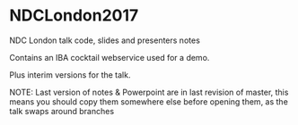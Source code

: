 # NDCLondon2017
NDC London talk code, slides and presenters notes

Contains an IBA cocktail webservice used for a demo.

Plus interim versions for the talk.

NOTE: Last version of notes & Powerpoint are in last revision of master, this 
means you should copy them somewhere else before opening them, as the talk swaps
around branches